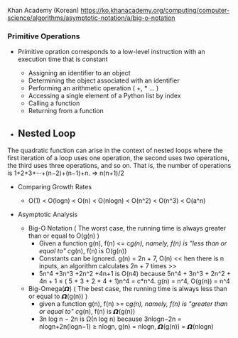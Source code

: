 Khan Academy (Korean) 
https://ko.khanacademy.org/computing/computer-science/algorithms/asymptotic-notation/a/big-o-notation

### Primitive Operations
- Primitive opration corresponds to a low-level instruction with an execution time that is constant 
  - Assigning an identifier to an object 
  - Determining the object associated with an identifier 
  - Performing an arithmetic operation ( +, * ... ) 
  - Accessing a single element of a Python list by index 
  - Calling a function 
  - Returning from a function 

- Nested Loop  
  -
The quadratic function can arise in the context of nested loops where the first iteration of a loop uses one operation, the second uses two operations, the third uses three operations, and so on. That is, the number of operations is
1+2+3+···+(n−2)+(n−1)+n. => n(n+1)/2 

- Comparing Growth Rates 
  - O(1) < O(logn) < O(n) < O(nlogn) < O(n^2) < O(n^3) < O(a^n) 

- Asymptotic Analysis 
  - Big-O Notation ( The worst case, the running time is always greater than or equal to O(g(n) )
    - Given a function g(n), f(n) <= c*g(n), namely, f(n) is "less than or equal to" c*g(n), f(n) is O(g(n))  
    - Constants can be ignored. g(n) = 2n + 7, O(n) << hen there is n inputs, an algorithm calculates 2n + 7 times  >>
    - 5n^4 +3n^3 +2n^2 +4n+1 is O(n4) because 5n^4 + 3n^3 + 2n^2 + 4n + 1 ≤ ( 5 + 3 + 2 + 4 + 1)n^4 = c*n^4. g(n) = n^4, O(g(n)) = n^4 
  - Big-Omega(𝞨) ( The best case, the running time is always less than or equal to 𝞨(g(n)) ) 
    - given a function g(n), f(n) >= c*g(n), namely, f(n) is "greater than or equal to" c*g(n), f(n) is 𝞨(g(n)) 
    - 3n log n − 2n is Ω(n log n) because 3nlogn−2n = nlogn+2n(logn−1) ≥ nlogn, g(n) = nlogn, 𝞨(g(n)) = 𝞨(nlogn)
